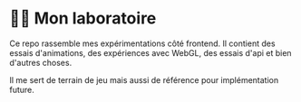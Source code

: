 # 🔬🧪 Mon laboratoire

Ce repo rassemble mes expérimentations côté frontend. Il contient des essais d'animations, des expériences avec WebGL, des essais d'api et bien d'autres choses.

Il me sert de terrain de jeu mais aussi de référence pour implémentation future.
